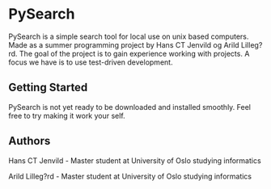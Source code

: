 # PySearch

PySearch is a simple search tool for local use on unix based computers. Made as a summer programming project by
Hans CT Jenvild og Arild Lilleg?rd. The goal of the project is to gain experience working with projects. A focus we have
is to use test-driven development.

## Getting Started
PySearch is not yet ready to be downloaded and installed smoothly. Feel free to try making it work your self.

## Authors
Hans CT Jenvild - Master student at University of Oslo studying informatics

Arild Lilleg?rd - Master student at University of Oslo studying informatics

